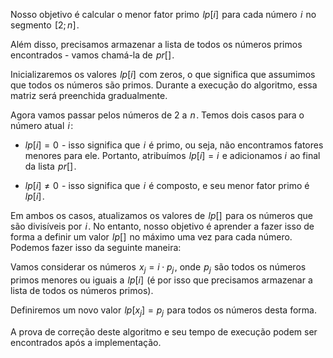 Nosso objetivo é calcular o menor fator primo  $lp [i]$  para cada número  $i$  no segmento  $[2; n]$ .

Além disso, precisamos armazenar a lista de todos os números primos encontrados - vamos chamá-la de  $pr []$ .

Inicializaremos os valores  $lp [i]$  com zeros, o que significa que assumimos que todos os números são primos. Durante a execução do algoritmo, essa matriz será preenchida gradualmente.

Agora vamos passar pelos números de 2 a  $n$ . Temos dois casos para o número atual  $i$ :

- $lp[i] = 0$  - isso significa que  $i$  é primo, ou seja, não encontramos fatores menores para ele. Portanto, atribuímos  $lp [i] = i$  e adicionamos $i$  ao final da lista  $pr[]$ .

- $lp[i] \neq 0$  - isso significa que  $i$  é composto, e seu menor fator primo é  $lp [i]$ .

Em ambos os casos, atualizamos os valores de  $lp []$  para os números que são divisíveis por  $i$ . No entanto, nosso objetivo é aprender a fazer isso de forma a definir um valor  $lp []$  no máximo uma vez para cada número. Podemos fazer isso da seguinte maneira:

Vamos considerar os números  $x_j = i \cdot p_j$ , onde  $p_j$  são todos os números primos menores ou iguais a  $lp [i]$  (é por isso que precisamos armazenar a lista de todos os números primos).

Definiremos um novo valor  $lp [x_j] = p_j$  para todos os números desta forma.

A prova de correção deste algoritmo e seu tempo de execução podem ser encontrados após a implementação.